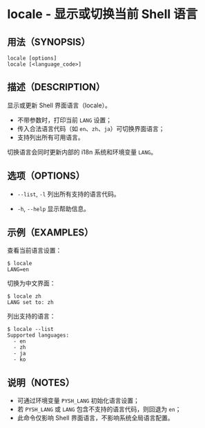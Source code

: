 # locale - 显示或切换当前 Shell 语言

## 用法（SYNOPSIS）

```shell
locale [options]
locale [<language_code>]
```


## 描述（DESCRIPTION）

显示或更新 Shell 界面语言（locale）。

* 不带参数时，打印当前 `LANG` 设置；
* 传入合法语言代码（如 `en`、`zh`、`ja`）可切换界面语言；
* 支持列出所有可用语言。

切换语言会同时更新内部的 i18n 系统和环境变量 `LANG`。


## 选项（OPTIONS）

* `--list`, `-l`
  列出所有支持的语言代码。

* `-h`, `--help`
  显示帮助信息。


## 示例（EXAMPLES）

查看当前语言设置：

```shell
$ locale
LANG=en
```

切换为中文界面：

```shell
$ locale zh
LANG set to: zh
```

列出支持的语言：

```shell
$ locale --list
Supported languages:
  - en
  - zh
  - ja
  - ko
```


## 说明（NOTES）

* 可通过环境变量 `PYSH_LANG` 初始化语言设置；
* 若 `PYSH_LANG` 或 `LANG` 包含不支持的语言代码，则回退为 `en`；
* 此命令仅影响 Shell 界面语言，不影响系统全局语言配置。
